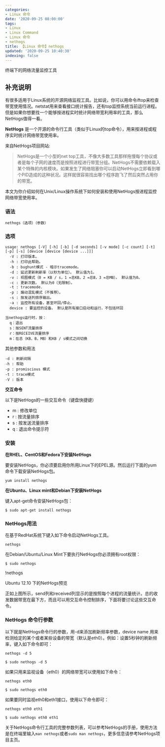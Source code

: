 ```yaml
---
categories:
- Linux 命令
date: '2020-09-25 08:00:00'
tags:
- Linux
- Linux Command
- Linux 命令
- nethogs
title: 【Linux 命令】nethogs
updated: '2020-09-25 10:40:30'
indexing: false
---
```


终端下的网络流量监控工具

## 补充说明

有很多适用于Linux系统的开源网络监视工具。比如说，你可以用命令iftop来检查带宽使用情况。netstat用来查看接口统计报告，还有top监控系统当前运行进程。但是如果你想要找一个能够按进程实时统计网络带宽利用率的工具，那么NetHogs值得一看。

 **NetHogs** 是一个开源的命令行工具（类似于Linux的top命令），用来按进程或程序实时统计网络带宽使用率。

来自NetHogs项目网站:

> NetHogs是一个小型的net top工具，不像大多数工具那样拖慢每个协议或者是每个子网的速度而是按照进程进行带宽分组。NetHogs不需要依赖载入某个特殊的内核模块。如果发生了网络阻塞你可以启动NetHogs立即看到哪个PID造成的这种状况。这样就很容易找出哪个程序跑飞了然后突然占用你的带宽。

本文为你介绍如何在Unix/Linux操作系统下如何安装和使用NetHogs按进程监控网络带宽使用率。


###  语法 

```shell
nethogs（选项）（参数）
```
###  选项 

```shell
usage: nethogs [-V] [-h] [-b] [-d seconds] [-v mode] [-c count] [-t] [-p] [-s] [device [device [device ...]]]
  -V : 打印版本。
  -h : 打印此帮助。
  -b : bughunt模式 - 暗示tracemode。
  -d : 延迟更新刷新率（以秒为单位）。 默认值为1。
  -v : 视图模式（0 = KB / s，1 =总KB，2 =总B，3 =总MB）。 默认值为0。
  -c : 更新次数。 默认为0（无限制）。
  -t : tracemode.
  -p : 煽动混乱模式（不推荐）。
  -s : 按发送列排序输出。
  -a : 监控所有设备，甚至环回/停止。
  device : 要监控的设备。 默认是所有接口启动和运行，不包括环回

当nethogs运行时，按：
  q：退出
  s：按SENT流量排序
  r：按RECEIVE流量排序
  m：在总（KB，B，MB）和KB / s模式之间切换
```

其他参数和用法

```shell
-d : 刷新间隔
-h : 帮助
-p : promiscious 模式
-t : trace模式 
-V : 版本
```

**交互命令**

以下是NetHogs的一些交互命令（键盘快捷键）

*   m : 修改单位
*   r : 按流量排序
*   s : 按发送流量排序
*   q : 退出命令提示符

### 安装

**在RHEL、CentOS和Fedora下安装NetHogs**

要安装NetHogs，你必须要启用你所用Linux下的EPEL源。然后运行下面的yum命令下载安装NetHogs包。

```shell
yum install nethogs
```

**在Ubuntu、Linux mint和Debian下安装NetHogs**

键入apt-get命令安装NetHogs包：

```shell
$ sudo apt-get install nethogs
```

###  NetHogs用法 

在基于RedHat系统下键入如下命令启动NetHogs工具。

```shell
nethogs
```

在Debian/Ubuntu/Linux Mint下要执行NetHogs你必须拥有root权限：

```shell
$ sudo nethogs
```

!nethogs

Ubuntu 12.10 下的NetHogs预览

正如上图所示，send列和received列显示的是按照每个进程的流量统计。总的收发数据带宽在最下方，而且可以用交互命令控制排序，下面将要讨论这些交互命令。

###  NetHogs 命令行参数 

以下就是NetHogs命令行的参数，用-d来添加刷新频率参数，device name 用来检测给定的某个或者某些设备的带宽（默认是eth0）。例如：设置5秒钟的刷新频率，键入如下命令即可：

```shell
nethogs -d 5
```

```shell
$ sudo nethogs -d 5
```

如果只用来监视设备（eth0）的网络带宽可以使用如下命令：

```shell
nethogs eth0
```

```shell
$ sudo nethogs eth0
```

如果要同时监视eth0和eth1接口，使用以下命令即可：

```shell
nethogs eth0 eth1
```

```shell
$ sudo nethogs eth0 eth1

```

关于NetHogs命令行工具的完整参数列表，可以参考NetHogs的手册，使用方法是在终端里输入`man nethogs`或者`sudo man nethogs`，更多信息请参考NetHogs项目主页。


<!-- Linux命令行搜索引擎：https://jaywcjlove.github.io/linux-command/ -->
